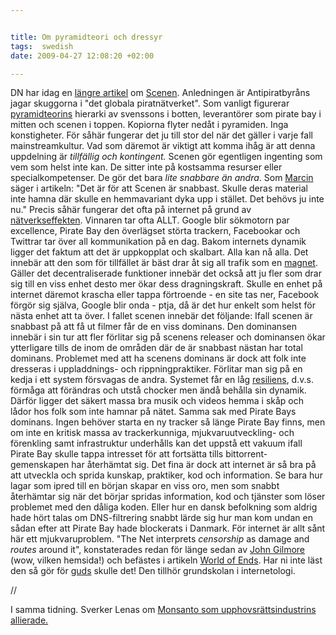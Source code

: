 ```yaml
---


title: Om pyramidteori och dressyr
tags:  swedish 
date: 2009-04-27 12:08:20 +02:00

---
```


DN har idag en [längre artikel](http://www.dn.se/kultur-noje/film-tv/antipiratbyran-jagar-globalt-piratnatverk-1.853037) om [Scenen](http://images.google.se/images?q=scenen). Anledningen är Antipiratbyråns jagar skuggorna i "det globala piratnätverket". Som vanligt figurerar [pyramidteorins](http://copyriot.wordpress.com/2006/09/25/pyramidteorin/) hierarki av svenssons i botten, leverantörer som pirate bay i mitten och scenen i toppen. Kopiorna flyter nedåt i pyramiden. Inga konstigheter. För såhär fungerar det ju till stor del när det gäller i varje fall mainstreamkultur. Vad som däremot är viktigt att komma ihåg är att denna uppdelning är *tillfällig och kontingent.* Scenen gör egentligen ingenting som vem som helst inte kan. De sitter inte på kostsamma resurser eller specialkompetenser. De gör det bara *lite snabbare än andra*. Som [Marcin](http://marcin.webbop.fi/) säger i artikeln: "Det är för att Scenen är snabbast. Skulle deras material inte hamna där skulle en hemmavariant dyka upp i stället. Det behövs ju inte nu." Precis såhär fungerar det ofta på internet på grund av [nätverkseffekten](2007-01-02-nedskrivningssystemet-2006.html). Vinnaren tar ofta ALLT. Google blir sökmotorn par excellence, Pirate Bay den överlägset störta trackern, Facebookar och Twittrar tar över all kommunikation på en dag. Bakom internets dynamik ligger det faktum att det är uppkopplat och skalbart. Alla kan nå alla. Det innebär att den som för tillfället är bäst drar åt sig all trafik som en [magnet](http://prezi.com/19950/). Gäller det decentraliserade funktioner innebär det också att ju fler som drar sig till en viss enhet desto mer ökar dess dragningskraft. Skulle en enhet på internet däremot krascha eller tappa förtroende - en site tas ner, Facebook förgör sig själva, Google blir onda - ptja, då är det hur enkelt som helst för nästa enhet att ta över. I fallet scenen innebär det följande: Ifall scenen är snabbast på att få ut filmer får de en viss dominans. Den dominansen innebär i sin tur att fler förlitar sig på scenens releaser och dominansen ökar ytterligare tills de inom de områden där de är snabbast nästan har total dominans. Problemet med att ha scenens dominans är dock att folk inte dresseras i uppladdnings- och rippningpraktiker. Förlitar man sig på en kedja i ett system försvagas de andra. Systemet får en låg [resiliens](http://www.youtube.com/watch?v=tXLMeL5nVQk), d.v.s. förmåga att förändras och utstå chocker men ändå behålla sin dynamik. Därför ligger det säkert massa bra musik och videos hemma i skåp och lådor hos folk som inte hamnar på nätet. Samma sak med Pirate Bays dominans. Ingen behöver starta en ny tracker så länge Pirate Bay finns, men om inte en kritisk massa av trackerkunniga, mjukvaruutveckling- och förenkling samt infrastruktur underhålls kan det uppstå ett vakuum ifall Pirate Bay skulle tappa intresset för att fortsätta tills bittorrent-gemenskapen har återhämtat sig. Det fina är dock att internet är så bra på att utveckla och sprida kunskap, praktiker, kod och information. Se bara hur lagar som ipred till en början skapar en viss oro, men som snabbt återhämtar sig när det börjar spridas information, kod och tjänster som löser problemet med den dåliga koden. Eller hur en dansk befolkning som aldrig hade hört talas om DNS-filtrering snabbt lärde sig hur man kom undan en sådan efter att Pirate Bay hade blockerats i Danmark. För internet är allt sånt här ett mjukvaruproblem. "The Net interprets *censorship* as damage and *routes* around it", konstaterades redan för länge sedan av [John Gilmore](http://www.toad.com/gnu/) (wow, vilken hemsida!) och befästes i artikeln [World of Ends](http://www.worldofends.com/). Har ni inte läst den så gör för [guds](http://christopherkullenberg.se/?p=668) skulle det! Den tillhör grundskolan i internetologi.

//

I samma tidning. Sverker Lenas om [Monsanto som upphovsrättsindustrins allierade.](http://www.dn.se/kultur-noje/kronikor/sverker-lenas-nojesindustrin-har-hamnat-i-daligt-sallskap-1.853013)
